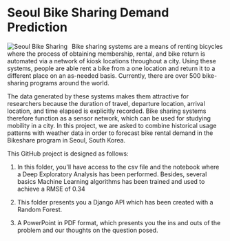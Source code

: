 # Seoul Bike Sharing Demand Prediction

<img src="https://img.koreatimes.co.kr/upload/newsV2/images/201907/921e38e86cd84c2996d0ca8a5c48df02.jpg/dims/resize/740/optimize"
     alt="Seoul Bike Sharing"
     style="float: left; margin-right: 10px;" />
     
Bike sharing systems are a means of renting bicycles where the process of obtaining membership, rental, and bike return is automated via a network of kiosk locations throughout a city. Using these systems, people are able rent a bike from a one location and return it to a different place on an as-needed basis. Currently, there are over 500 bike-sharing programs around the world.

The data generated by these systems makes them attractive for researchers because the duration of travel, departure location, arrival location, and time elapsed is explicitly recorded. Bike sharing systems therefore function as a sensor network, which can be used for studying mobility in a city. In this project, we are asked to combine historical usage patterns with weather data in order to forecast bike rental demand in the Bikeshare program in Seoul, South Korea.

This GitHub project is designed as follows:

1. In this folder, you'll have access to the csv file and the notebook where a Deep Exploratory Analysis has been performed. Besides, several basics Machine Learning algorithms has been trained and used to achieve a RMSE of 0.34

2. This folder presents you a Django API which has been created with a Random Forest. 

3. A PowerPoint in PDF format, which presents you the ins and outs of the problem and our thoughts on the question posed.
